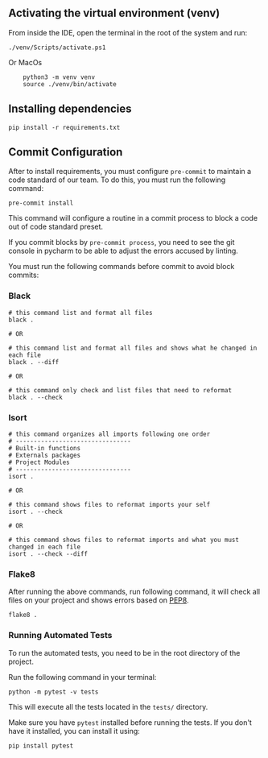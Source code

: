 ## Activating the virtual environment (venv)
From inside the IDE, open the terminal in the root of the system and run:
```shell
./venv/Scripts/activate.ps1
```
Or MacOs
```shell
    python3 -m venv venv                       
    source ./venv/bin/activate
```

## Installing dependencies
````shell
pip install -r requirements.txt
````

## Commit Configuration

After to install requirements, you must configure ``pre-commit`` to maintain a code standard of our team.
To do this, you must run the following command:

```shell
pre-commit install
```

This command will configure a routine in a commit process to block a code out of code standard preset.

If you commit blocks by ``pre-commit process``, you need to see the git console in pycharm to be 
able to adjust the errors accused by linting.

You must run the following commands before commit to avoid block commits:

### Black

```shell
# this command list and format all files
black .

# OR

# this command list and format all files and shows what he changed in each file
black . --diff

# OR

# this command only check and list files that need to reformat
black . --check
```

### Isort

```shell
# this command organizes all imports following one order
# --------------------------------
# Built-in functions
# Externals packages
# Project Modules
# --------------------------------
isort .

# OR 

# this command shows files to reformat imports your self
isort . --check

# OR 

# this command shows files to reformat imports and what you must changed in each file
isort . --check --diff
```

### Flake8

After running the above commands, run following command, it will check all files on your project 
and shows errors based on [PEP8](https://peps.python.org/pep-0008/).
```shell
flake8 .
```

### Running Automated Tests

To run the automated tests, you need to be in the root directory of the project.

Run the following command in your terminal:

```shell
python -m pytest -v tests
```

This will execute all the tests located in the `tests/` directory.

Make sure you have `pytest` installed before running the tests. If you don't have it installed, you can install it using:

```shell
pip install pytest
```